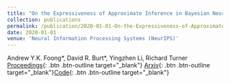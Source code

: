 ```yaml
---
title: "On the Expressiveness of Approximate Inference in Bayesian Neural Networks"
collection: publications
permalink: /publication/2020-01-01-On-the-Expressiveness-of-Approximate-Inference-in-Bayesian-Neural-Networks
date: 2020-01-01
venue: 'Neural Information Processing Systems (NeurIPS)'
---
```

Andrew Y.K. Foong\*,  David R. Burt\*,  Yingzhen Li,  Richard Turner
[Proceedings](https://proceedings.neurips.cc/paper/2020/hash/b6dfd41875bc090bd31d0b1740eb5b1b-Abstract.html){: .btn .btn-outline target="_blank"} [Arxiv](https://arxiv.org/abs/1903.03571){: .btn .btn-outline target="_blank"}[Code](https://github.com/cambridge-mlg/expressiveness-approx-bnns){: .btn .btn-outline target="_blank"}
